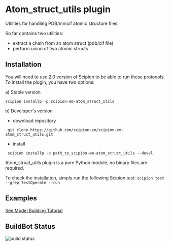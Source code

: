 # Atom_struct_utils plugin

Utilities for handling PDB/mmcif atomic structure files:

So far contains two utilities:

* extract a chain from an atom struct (pdb/cif file) 
* perform union of two atomic structs

## Installation

You will need to use [2.0](https://github.com/I2PC/scipion/releases/tag/v2.0) version of Scipion to be able to run these protocols. To install the plugin, you have two options:

   a) Stable version
   ```
   scipion installp -p scipion-em-atom_struct_utils
   ```
   b) Developer's version
   * download repository 
   ```
    git clone https://github.com/scipion-em/scipion-em-atom_struct_utils.git
   ```
   * install 
   ```
    scipion installp -p path_to_scipion-em-atom_struct_utils --devel
   ```

Atom_struct_utils plugin is a pure Python module, no binary files are required. 

To check the installation, simply run the following Scipion test: `scipion test  --grep TestOperate --run`

## Examples
[See Model Building Tutorial](https://github.com/I2PC/scipion/wiki/tutorials/tutorial_model_building_basic.pdf)


## BuildBot Status
![build status](http://arquimedes.cnb.csic.es:9980/badges/motioncorr_devel.svg "Build status")
